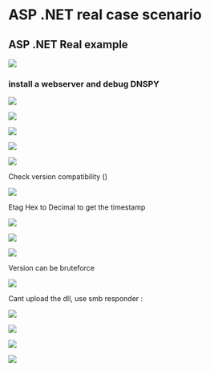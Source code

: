 # ASP .NET real case scenario

## ASP .NET Real example

![](../../../../.gitbook/assets/8c494846aa14424eb6cf210f9ec8d2f6.png)

### install a webserver and debug DNSPY

![](../../../../.gitbook/assets/fc0a937fbb624fbcbb90c413c43bdf28.png)

![](../../../../.gitbook/assets/52b1bdab61264a0ca054569b329ba46e.png)

![](../../../../.gitbook/assets/683e4c46aae64bd4b418368a126ff802.png)

![](../../../../.gitbook/assets/39ecfe3d11be4b069d1ec6904e9e2b38.png)

![](../../../../.gitbook/assets/5755c3806feb4e28b7c2df973ea18b3c.png)

Check version compatibility \(\)

![](../../../../.gitbook/assets/3943492278c048d1961d97fb716dee1d.png)

Etag Hex to Decimal to get the timestamp

![](../../../../.gitbook/assets/7238cf2ef3084ffe87844fff10bd7898.png)

![](../../../../.gitbook/assets/f906c843e6e94dea8fac6773b4462bf1.png)

![](../../../../.gitbook/assets/959ed12abd114987a6183993d32030d2.png)

Version can be bruteforce

![](../../../../.gitbook/assets/191d2a4163cf43bdb6733f1471bd89a8.png)

Cant upload the dll, use smb responder :

![](../../../../.gitbook/assets/69dab21f7f904c71ae6d982d32943b05.png)

![](../../../../.gitbook/assets/2d33ed8c7116412baa66b06064e7dd63.png)

![](../../../../.gitbook/assets/ed454c8d1767483dab5bf3b5acf478e6.png)

![](../../../../.gitbook/assets/05053ad496fd41018ccc2600c48ac732%20%281%29.png)

